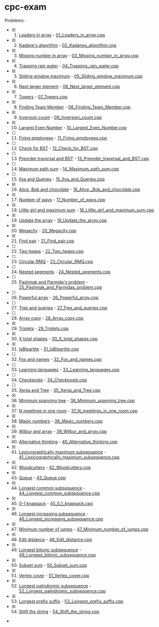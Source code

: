 # cpc-exam

Problems:

- [X] 01) [Leaders in array](http://practice.geeksforgeeks.org/problems/leaders-in-an-array/0) - [01_Leaders_in_array.cpp](01_Leaders_in_array/01_Leaders_in_array.cpp)
- [X] 02) [Kadane's algorithm](http://practice.geeksforgeeks.org/problems/kadanes-algorithm/0) - [02_Kadanes_algorithm.cpp](02_Kadanes_algorithm/02_Kadanes_algorithm.cpp)
- [X] 03) [Missing number in array](http://practice.geeksforgeeks.org/problems/missing-number-in-array/0) - [03_Missing_number_in_array.cpp](03_Missing_number_in_array/03_Missing_number_in_array.cpp)
- [X] 04) [Trapping rain water](http://practice.geeksforgeeks.org/problems/trapping-rain-water/0) - [04_Trapping_rain_water.cpp](04_Trapping_rain_water/04_Trapping_rain_water.cpp)
- [X] 05) [Sliding window maximum](http://practice.geeksforgeeks.org/problems/maximum-of-all-subarrays-of-size-k/0) - [05_Sliding_window_maximum.cpp](05_Sliding_window_maximum/05_Sliding_window_maximum.cpp)
- [X] 06) [Next larger element](http://practice.geeksforgeeks.org/problems/next-larger-element/0) - [06_Next_larger_element.cpp](06_Next_larger_element/06_Next_larger_element.cpp)
- [X] 07) [Towers](http://codeforces.com/problemset/problem/37/A?locale=en) - [07_Towers.cpp](07_Towers/07_Towers.cpp)
- [X] 08) [Finding Team Member](http://codeforces.com/problemset/problem/579/B?locale=en) - [08_Finding_Team_Member.cpp](08_Finding_Team_Member/08_Finding_Team_Member.cpp)
- [X] 09) [Inversion count](http://www.spoj.com/problems/INVCNT/) - [09_Inversion_count.cpp](09_Inversion_count/09_Inversion_count.cpp)
- [X] 10) [Largest Even Number](http://practice.geeksforgeeks.org/problems/largest-even-number/0) - [10_Largest_Even_Number.cpp](10_Largest_Even_Number/10_Largest_Even_Number.cpp)
- [ ] 11) [Firing employees](http://practice.geeksforgeeks.org/problems/firing-employees/0) - [11_Firing_employees.cpp](11_Firing_employees/11_Firing_employees.cpp)
- [ ] 12) [Check for BST](http://practice.geeksforgeeks.org/problems/check-for-bst/1) - [12_Check_for_BST.cpp](12_Check_for_BST/12_Check_for_BST.cpp)
- [ ] 13) [Preorder traversal and BST](http://practice.geeksforgeeks.org/problems/preorder-traversal-and-bst/0) - [13_Preorder_traversal_and_BST.cpp](13_Preorder_traversal_and_BST/13_Preorder_traversal_and_BST.cpp)
- [ ] 14) [Maximum path sum](http://practice.geeksforgeeks.org/problems/maximum-path-sum/1) - [14_Maximum_path_sum.cpp](14_Maximum_path_sum/14_Maximum_path_sum.cpp)
- [ ] 15) [Ilya and Queries](http://codeforces.com/problemset/problem/313/B?locale=en) - [15_Ilya_and_Queries.cpp](15_Ilya_and_Queries/15_Ilya_and_Queries.cpp)
- [X] 16) [Alice, Bob and chocolate](http://codeforces.com/problemset/problem/6/C?locale=en) - [16_Alice,_Bob_and_chocolate.cpp](16_Alice,_Bob_and_chocolate/16_Alice,_Bob_and_chocolate.cpp)
- [X] 17) [Number of ways](http://codeforces.com/problemset/problem/466/C?locale=en) - [17_Number_of_ways.cpp](17_Number_of_ways/17_Number_of_ways.cpp)
- [X] 18) [Little girl and maximum sum](http://codeforces.com/problemset/problem/276/C?locale=en) - [18_Little_girl_and_maximum_sum.cpp](18_Little_girl_and_maximum_sum/18_Little_girl_and_maximum_sum.cpp)
- [X] 19) [Update the array](http://www.spoj.com/problems/UPDATEIT/) - [19_Update_the_array.cpp](19_Update_the_array/19_Update_the_array.cpp)
- [X] 20) [Megacity](http://codeforces.com/problemset/problem/424/B?locale=en) - [20_Megacity.cpp](20_Megacity/20_Megacity.cpp)
- [X] 21) [Find pair](http://codeforces.com/problemset/problem/160/C?locale=en) - [21_Find_pair.cpp](21_Find_pair/21_Find_pair.cpp)
- [ ] 22) [Two heaps](http://codeforces.com/problemset/problem/353/B?locale=en) - [22_Two_heaps.cpp](22_Two_heaps/22_Two_heaps.cpp)
- [ ] 23) [Circular RMQ](http://codeforces.com/problemset/problem/52/C) - [23_Circular_RMQ.cpp](23_Circular_RMQ/23_Circular_RMQ.cpp)
- [ ] 24) [Nested segments](http://codeforces.com/problemset/problem/652/D?locale=en) - [24_Nested_segments.cpp](24_Nested_segments/24_Nested_segments.cpp)
- [ ] 25) [Pashmak and Parmida's problem](http://codeforces.com/problemset/problem/459/D?locale=en) - [25_Pashmak_and_Parmidas_problem.cpp](25_Pashmak_and_Parmidas_problem/25_Pashmak_and_Parmidas_problem.cpp)
- [ ] 26) [Powerful array](http://codeforces.com/contest/86/problem/D) - [26_Powerful_array.cpp](26_Powerful_array/26_Powerful_array.cpp)
- [ ] 27) [Tree and queries](http://codeforces.com/contest/375/problem/D) - [27_Tree_and_queries.cpp](27_Tree_and_queries/27_Tree_and_queries.cpp)
- [ ] 28) [Array copy](https://github.com/rossanoventurini/CompetitiveProgramming/blob/master/Exams/Text23012018.pdf) - [28_Array_copy.cpp](28_Array_copy/28_Array_copy.cpp)
- [X] 29) [Triplets](https://github.com/rossanoventurini/CompetitiveProgramming/blob/master/Exams/Text14022018.pdf) - [29_Triplets.cpp](29_Triplets/29_Triplets.cpp)
- [X] 30) [X total shapes](http://practice.geeksforgeeks.org/problems/x-total-shapes/0) - [30_X_total_shapes.cpp](30_X_total_shapes/30_X_total_shapes.cpp)
- [X] 31) [IsBipartite](http://practice.geeksforgeeks.org/problems/bipartite-graph/1) - [31_IsBipartite.cpp](31_IsBipartite/31_IsBipartite.cpp)
- [ ] 32) [Fox and names](http://codeforces.com/problemset/problem/510/C?locale=en) - [32_Fox_and_names.cpp](32_Fox_and_names/32_Fox_and_names.cpp)
- [ ] 33) [Learning languages](http://codeforces.com/problemset/problem/277/A?locale=en) - [33_Learning_languages.cpp](33_Learning_languages/33_Learning_languages.cpp)
- [ ] 34) [Checkposts](http://codeforces.com/problemset/problem/427/C?locale=en) - [34_Checkposts.cpp](34_Checkposts/34_Checkposts.cpp)
- [ ] 35) [Xenia and Tree](http://codeforces.com/problemset/problem/342/E?locale=en) - [35_Xenia_and_Tree.cpp](35_Xenia_and_Tree/35_Xenia_and_Tree.cpp)
- [X] 36) [Minimum spanning tree](http://www.spoj.com/problems/MST/) - [36_Minimum_spanning_tree.cpp](36_Minimum_spanning_tree/36_Minimum_spanning_tree.cpp)
- [X] 37) [N meetings in one room](http://practice.geeksforgeeks.org/problems/n-meetings-in-one-room/0) - [37_N_meetings_in_one_room.cpp](37_N_meetings_in_one_room/37_N_meetings_in_one_room.cpp)
- [X] 38) [Magic numbers](http://codeforces.com/problemset/problem/320/A?locale=en) - [38_Magic_numbers.cpp](38_Magic_numbers/38_Magic_numbers.cpp)
- [X] 39) [Wilbur and array](http://codeforces.com/problemset/problem/596/B?locale=en) - [39_Wilbur_and_array.cpp](39_Wilbur_and_array/39_Wilbur_and_array.cpp)
- [X] 40) [Alternative thinking](http://codeforces.com/problemset/problem/603/A?locale=en) - [40_Alternative_thinking.cpp](40_Alternative_thinking/40_Alternative_thinking.cpp)
- [X] 41) [Lexicographically maximum subsequence](http://codeforces.com/problemset/problem/196/A?locale=en) - [41_Lexicographically_maximum_subsequence.cpp](41_Lexicographically_maximum_subsequence/41_Lexicographically_maximum_subsequence.cpp)
- [X] 42) [Woodcutters](http://codeforces.com/contest/545/problem/C?locale=en) - [42_Woodcutters.cpp](42_Woodcutters/42_Woodcutters.cpp)
- [X] 43) [Queue](http://codeforces.com/problemset/problem/141/C?locale=en) - [43_Queue.cpp](43_Queue/43_Queue.cpp)
- [X] 44) [Longest common subsequence](https://practice.geeksforgeeks.org/problems/longest-common-subsequence/0) - [44_Longest_common_subsequence.cpp](44_Longest_common_subsequence/44_Longest_common_subsequence.cpp)
- [X] 45) [0-1 knapsack](http://www.practice.geeksforgeeks.org/problem-page.php?pid=909) - [45_0_1_knapsack.cpp](45_0_1_knapsack/45_0_1_knapsack.cpp)
- [X] 46) [Longest increasing subsequence](https://practice.geeksforgeeks.org/problems/longest-increasing-subsequence/0) - [46_Longest_increasing_subsequence.cpp](46_Longest_increasing_subsequence/46_Longest_increasing_subsequence.cpp)
- [X] 47) [Minimum number of jumps](https://practice.geeksforgeeks.org/problems/minimum-number-of-jumps/0) - [47_Minimum_number_of_jumps.cpp](47_Minimum_number_of_jumps/47_Minimum_number_of_jumps.cpp)
- [X] 48) [Edit distance](https://practice.geeksforgeeks.org/problems/edit-distance/0) - [48_Edit_distance.cpp](48_Edit_distance/48_Edit_distance.cpp)
- [X] 49) [Longest bitonic subsequence](https://practice.geeksforgeeks.org/problems/longest-bitonic-subsequence/0) - [49_Longest_bitonic_subsequence.cpp](49_Longest_bitonic_subsequence/49_Longest_bitonic_subsequence.cpp)
- [X] 50) [Subset sum](https://practice.geeksforgeeks.org/problems/subset-sum-problem/0) - [50_Subset_sum.cpp](50_Subset_sum/50_Subset_sum.cpp)
- [X] 51) [Vertex cover](http://www.spoj.com/problems/PT07X/) - [51_Vertex_cover.cpp](51_Vertex_cover/51_Vertex_cover.cpp)
- [X] 52) [Longest palindromic subsequence](https://practice.geeksforgeeks.org/problems/longest-palindromic-subsequence/0) - [52_Longest_palindromic_subsequence.cpp](52_Longest_palindromic_subsequence/52_Longest_palindromic_subsequence.cpp)
- [X] 53) [Longest prefix suffix](https://practice.geeksforgeeks.org/problems/longest-prefix-suffix/0) - [53_Longest_prefix_suffix.cpp](53_Longest_prefix_suffix/53_Longest_prefix_suffix.cpp)
- [X] 54) [Shift the string](https://www.codechef.com/problems/TASHIFT) - [54_Shift_the_string.cpp](54_Shift_the_string/54_Shift_the_string.cpp)
 -
